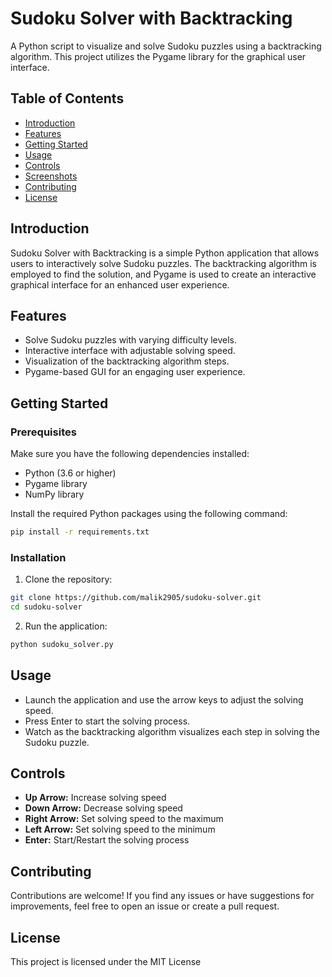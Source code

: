 # Sudoku Solver with Backtracking

A Python script to visualize and solve Sudoku puzzles using a backtracking algorithm. This project utilizes the Pygame library for the graphical user interface.

## Table of Contents

- [Introduction](#introduction)
- [Features](#features)
- [Getting Started](#getting-started)
- [Usage](#usage)
- [Controls](#controls)
- [Screenshots](#screenshots)
- [Contributing](#contributing)
- [License](#license)

## Introduction

Sudoku Solver with Backtracking is a simple Python application that allows users to interactively solve Sudoku puzzles. The backtracking algorithm is employed to find the solution, and Pygame is used to create an interactive graphical interface for an enhanced user experience.

## Features

- Solve Sudoku puzzles with varying difficulty levels.
- Interactive interface with adjustable solving speed.
- Visualization of the backtracking algorithm steps.
- Pygame-based GUI for an engaging user experience.

## Getting Started

### Prerequisites

Make sure you have the following dependencies installed:

- Python (3.6 or higher)
- Pygame library
- NumPy library

Install the required Python packages using the following command:

```bash
pip install -r requirements.txt
```

### Installation

1. Clone the repository:

```bash
git clone https://github.com/malik2905/sudoku-solver.git
cd sudoku-solver
```

2. Run the application:

```bash
python sudoku_solver.py
```

## Usage

- Launch the application and use the arrow keys to adjust the solving speed.
- Press Enter to start the solving process.
- Watch as the backtracking algorithm visualizes each step in solving the Sudoku puzzle.

## Controls

- **Up Arrow:** Increase solving speed
- **Down Arrow:** Decrease solving speed
- **Right Arrow:** Set solving speed to the maximum
- **Left Arrow:** Set solving speed to the minimum
- **Enter:** Start/Restart the solving process

## Contributing

Contributions are welcome! If you find any issues or have suggestions for improvements, feel free to open an issue or create a pull request.

## License

This project is licensed under the MIT License
```
